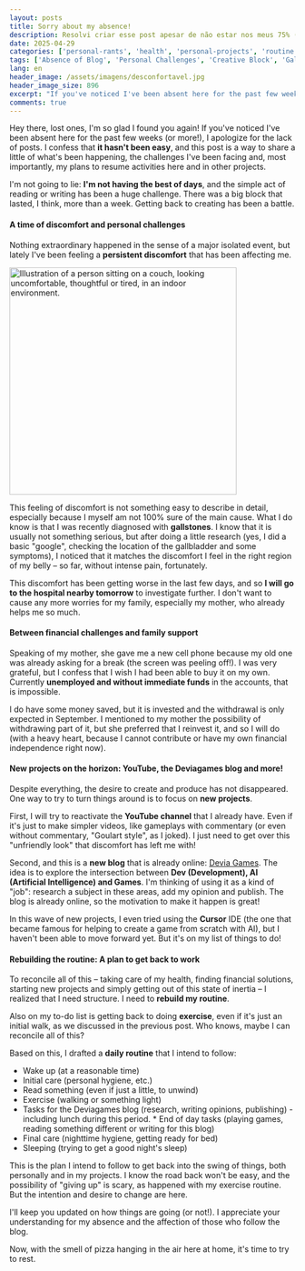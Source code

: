 ```yaml
---
layout: posts
title: Sorry about my absence!
description: Resolvi criar esse post apesar de não estar nos meus 75% (comum)
date: 2025-04-29
categories: ['personal-rants', 'health', 'personal-projects', 'routine', 'personal-development']
tags: ['Absence of Blog', 'Personal Challenges', 'Creative Block', 'Gallstones', 'Health', 'Unemployment', 'YouTube', 'I Should Play Games', 'New Blog', 'Development', 'AI', 'Games', 'IDE Cursor', 'Routine', 'Exercises', 'Walking', 'Sleep']
lang: en
header_image: /assets/imagens/desconfortavel.jpg
header_image_size: 896
excerpt: "If you've noticed I've been absent here for the past few weeks (or more!), I apologize for the la..."
comments: true
---
```

Hey there, lost ones, I'm so glad I found you again! If you've noticed I've been absent here for the past few weeks (or more!), I apologize for the lack of posts. I confess that **it hasn't been easy**, and this post is a way to share a little of what's been happening, the challenges I've been facing and, most importantly, my plans to resume activities here and in other projects.

I'm not going to lie: **I'm not having the best of days**, and the simple act of reading or writing has been a huge challenge. There was a big block that lasted, I think, more than a week. Getting back to creating has been a battle.

#### A time of discomfort and personal challenges

Nothing extraordinary happened in the sense of a major isolated event, but lately I've been feeling a **persistent discomfort** that has been affecting me.

<img loading='lazy' alt="Illustration of a person sitting on a couch, looking uncomfortable, thoughtful or tired, in an indoor environment." src="{{ '/assets/imagens/desconfortavel.jpg' | relative_url }}" width="400" height="400">

This feeling of discomfort is not something easy to describe in detail, especially because I myself am not 100% sure of the main cause. What I do know is that I was recently diagnosed with **gallstones**. I know that it is usually not something serious, but after doing a little research (yes, I did a basic "google", checking the location of the gallbladder and some symptoms), I noticed that it matches the discomfort I feel in the right region of my belly – so far, without intense pain, fortunately.

This discomfort has been getting worse in the last few days, and so **I will go to the hospital nearby tomorrow** to investigate further. I don't want to cause any more worries for my family, especially my mother, who already helps me so much.

#### Between financial challenges and family support

Speaking of my mother, she gave me a new cell phone because my old one was already asking for a break (the screen was peeling off!). I was very grateful, but I confess that I wish I had been able to buy it on my own. Currently **unemployed and without immediate funds** in the accounts, that is impossible.

I do have some money saved, but it is invested and the withdrawal is only expected in September. I mentioned to my mother the possibility of withdrawing part of it, but she preferred that I reinvest it, and so I will do (with a heavy heart, because I cannot contribute or have my own financial independence right now).

#### New projects on the horizon: YouTube, the Deviagames blog and more!

Despite everything, the desire to create and produce has not disappeared. One way to try to turn things around is to focus on **new projects**.

First, I will try to reactivate the **YouTube channel** that I already have. Even if it's just to make simpler videos, like gameplays with commentary (or even without commentary, "Goulart style", as I joked). I just need to get over this "unfriendly look" that discomfort has left me with!

Second, and this is a **new blog** that is already online: [Devia Games](https://deviagames.netlify.app/). The idea is to explore the intersection between **Dev (Development), AI (Artificial Intelligence) and Games**. I'm thinking of using it as a kind of "job": research a subject in these areas, add my opinion and publish. The blog is already online, so the motivation to make it happen is great!

In this wave of new projects, I even tried using the **Cursor** IDE (the one that became famous for helping to create a game from scratch with AI), but I haven't been able to move forward yet. But it's on my list of things to do!

#### Rebuilding the routine: A plan to get back to work

To reconcile all of this – taking care of my health, finding financial solutions, starting new projects and simply getting out of this state of inertia – I realized that I need structure. I need to **rebuild my routine**.

Also on my to-do list is getting back to doing **exercise**, even if it's just an initial walk, as we discussed in the previous post. Who knows, maybe I can reconcile all of this?

Based on this, I drafted a **daily routine** that I intend to follow:

* Wake up (at a reasonable time)
* Initial care (personal hygiene, etc.)
* Read something (even if just a little, to unwind)
* Exercise (walking or something light)
* Tasks for the Deviagames blog (research, writing opinions, publishing) - including lunch during this period. * End of day tasks (playing games, reading something different or writing for this blog)
* Final care (nighttime hygiene, getting ready for bed)
* Sleeping (trying to get a good night's sleep)

This is the plan I intend to follow to get back into the swing of things, both personally and in my projects. I know the road back won't be easy, and the possibility of "giving up" is scary, as happened with my exercise routine. But the intention and desire to change are here.

I'll keep you updated on how things are going (or not!). I appreciate your understanding for my absence and the affection of those who follow the blog.

Now, with the smell of pizza hanging in the air here at home, it's time to try to rest.
